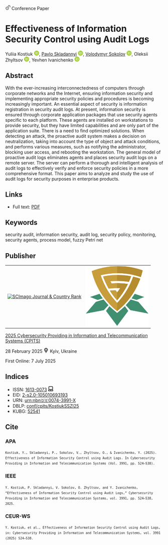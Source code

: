 <img src="/icons/unlock.svg" width="16" height="16"> Conference Paper

# Effectiveness of Information Security Control using Audit Logs

Yuliia Kostiuk <a href="https://orcid.org/0000-0001-5423-0985" target="_blank"><img src="/icons/orcid.svg" width="16" height="16"></a>,
<a href="https://pavlo-skladannyi.github.io/">Pavlo Skladannyi</a> <a href="https://orcid.org/0000-0002-7775-6039" target="_blank"><img src="/icons/orcid.svg" width="16" height="16"></a>,
<a href="/">Volodymyr Sokolov</a> <a href="https://orcid.org/0000-0002-9349-7946" target="_blank"><img src="/icons/orcid.svg" width="16" height="16"></a>,
Oleksii Zhyltsov <a href="https://orcid.org/0000-0002-7253-5990" target="_blank"><img src="/icons/orcid.svg" width="16" height="16"></a>,
Yevhen Ivanichenko <a href="https://orcid.org/0000-0002-6408-443X" target="_blank"><img src="/icons/orcid.svg" width="16" height="16"></a>

## Abstract

With the ever-increasing interconnectedness of computers through corporate networks and the Internet, ensuring information security and implementing appropriate security policies and procedures is becoming increasingly important. An essential aspect of security is information registration in security audit logs. At present, information security is ensured through corporate application packages that use security agents specific to each platform. These agents are installed on workstations to provide security, but they have limited capabilities and are only part of the application suite. There is a need to find optimized solutions. When detecting an attack, the proactive audit system makes a decision on neutralization, taking into account the type of object and attack conditions, and performs various measures, such as notifying the administrator, blocking user access, and rebooting the workstation. The general model of proactive audit logs eliminates agents and places security audit logs on a remote server. The server can perform a thorough and intelligent analysis of audit logs to effectively verify and enforce security policies in a more comprehensive format. This paper aims to analyze and study the use of audit logs for security purposes in enterprise products.

## Links

* Full text: [PDF](https://ceur-ws.org/Vol-3991/paper37.pdf)

## Keywords

security audit, information security, audit log, security policy, monitoring, security agents, process model, fuzzy Petri net

## Publisher

<table>
<tr>
<td>
<a href="https://www.scimagojr.com/journalsearch.php?q=21100218356&amp;tip=sid&amp;exact=no" title="SCImago Journal &amp; Country Rank"><img border="0" src="https://www.scimagojr.com/journal_img.php?id=21100218356" alt="SCImago Journal &amp; Country Rank"  /></a>
</td>
<td style="text-align: left;">
<a href="https://cpits.kubg.edu.ua/"><img src="/icons/cpits.svg" width="200"></a>
</td>
</tr>
</table>

[2025 Cybersecurity Providing in Information and Telecommunication Systems (CPITS)](https://ceur-ws.org/Vol-3991/)

28 February 2025 <img src="/icons/location-pin.svg" width="16" height="16"> Kyiv, Ukraine

First Online: 7 July 2025

## Indices

* ISSN: [1613-0073](https://portal.issn.org/resource/ISSN/1613-0073) <img src="/icons/online.svg" width="16" height="16">
* EID: [2-s2.0-105010693193](http://www.scopus.com/record/display.url?origin=inward&eid=2-s2.0-105010693193)
* URN: [urn:nbn:de:0074-3991-X](https://nbn-resolving.org/xml/urn:nbn:de:0074-3991-X)
* DBLP: [conf/cpits/KostiukSSZI25](https://dblp.org/rec/conf/cpits/KostiukSSZI25.html)
* KUBG: [52541](http://elibrary.kubg.edu.ua/id/eprint/52541/)

## Cite

### APA

<small>`Kostiuk, Y., Skladannyi, P., Sokolov, V., Zhyltsov, O., & Ivanichenko, Y. (2025). Effectiveness of Information Security Control using Audit Logs. In Cybersecurity Providing in Information and Telecommunication Systems (Vol. 3991, pp. 524–538).`</small>

### IEEE

<small>`Y. Kostiuk, P. Skladannyi, V. Sokolov, O. Zhyltsov, and Y. Ivanichenko, “Effectiveness of Information Security Control using Audit Logs,” Cybersecurity Providing in Information and Telecommunication Systems, vol. 3991, pp. 524–538, 2025.`</small>

### CEUR-WS

<small>`Y. Kostiuk, et al., Effectiveness of Information Security Control using Audit Logs, in: Cybersecurity Providing in Information and Telecommunication Systems, vol. 3991 (2025) 524–538.`</small>